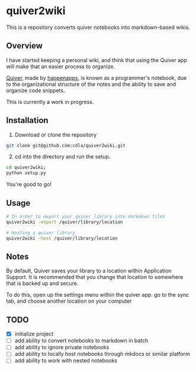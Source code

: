 # quiver2wiki


This is a repository converts quiver notebooks into markdown-based wikis.


## Overview

I have started keeping a personal wiki, and think that using the Quiver app will make that an easier process to organize.

[Quiver](http://happenapps.com/#quiver), made by [happenapps](http://happenapps.com), is known as a programmer's notebook, due to the organizational structure of the notes and the ability to save and organize code snippets.

This is currently a work in progress.

## Installation

1. Download or clone the repository

```bash
git clone git@github.com:cdla/quiver2wiki.git
```

2. cd into the directory and run the setup.

```bash
cd quiver2wiki;
python setup.py
```

You're good to go!

## Usage

```bash
# In order to export your quiver library into markdown files
quiver2wiki -export /quiver/library/location

# Hosting a quiver library
quiver2wiki -host /quiver/library/location

```

## Notes

By default, Quiver saves your library to a location within Application Support. It is recommended that you change that location to somewhere that is backed up and secure.

To do this, open up the settings menu within the quiver app. go to the sync tab, and choose another location on your computer


## TODO
- [x] initialize project
- [ ] add ability to convert notebooks to markdown in batch
- [ ] add ability to ignore private notebooks
- [ ] add ability to locally host notebooks through mkdocs or similar platform
- [ ] add ability to work with nested notebooks
